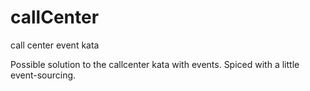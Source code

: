 # callCenter
call center event kata

Possible solution to the callcenter kata with events.
Spiced with a little event-sourcing.
